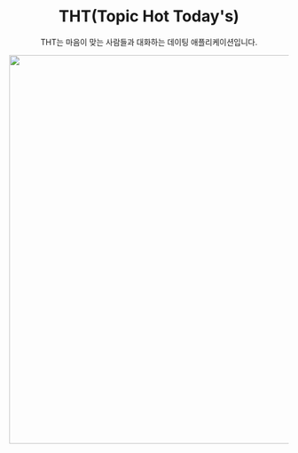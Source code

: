 <h1 align="middle">THT(Topic Hot Today's)</h1>
<p align="middle"> THT는 마음이 맞는 사람들과 대화하는 데이팅 애플리케이션입니다.</p>
<p align="middle" >
  <img width="700px;" src="https://user-images.githubusercontent.com/66770613/204085060-b719923d-e413-4a70-8c13-add6a4630701.png?raw=true"/>
</p>
